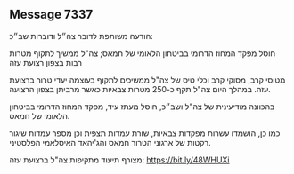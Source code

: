 ## Message 7337

הודעה משותפת לדובר צה״ל ודוברות שב״כ:

חוסל מפקד המחוז הדרומי בביטחון הלאומי של חמאס; צה"ל ממשיך לתקוף מטרות רבות בצפון רצועת עזה

מטוסי קרב, מסוקי קרב וכלי טיס של צה"ל ממשיכים לתקוף בעוצמה יעדי טרור ברצועת עזה. במהלך היום צה"ל תקף כ-250 מטרות צבאיות כאשר מרביתן בצפון הרצועה.

בהכוונה מודיעינית של צה"ל ושב״כ, חוסל מעתז עיד, מפקד המחוז הדרומי בביטחון הלאומי של חמאס.

כמו כן, הושמדו עשרות מפקדות צבאיות, שורת עמדות תצפית וכן מספר עמדות שיגור רקטות של ארגוני הטרור חמאס והג'יהאד האיסלאמי הפלסטיני.

מצורף תיעוד מתקיפות צה"ל ברצועת עזה: https://bit.ly/48WHUXi

